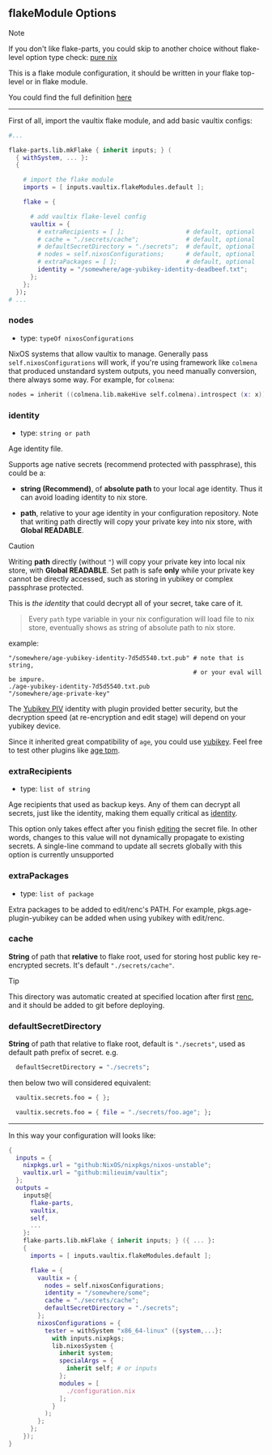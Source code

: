 ## flakeModule Options

> [!NOTE]
> If you don't like flake-parts, you could skip to another choice without flake-level option type check: [pure nix](./pure-nix-config.md)


This is a flake module configuration, it should be written in your flake top-level or in flake module.

You could find the full definition [here](https://github.com/milieuim/vaultix/blob/main/flake-module.nix)

---

First of all, import the vaultix flake module, and add basic vaultix configs:

```nix
#...

flake-parts.lib.mkFlake { inherit inputs; } (
  { withSystem, ... }:
  {

    # import the flake module
    imports = [ inputs.vaultix.flakeModules.default ];

    flake = {

      # add vaultix flake-level config
      vaultix = {
        # extraRecipients = [ ];                 # default, optional
        # cache = "./secrets/cache";             # default, optional
        # defaultSecretDirectory = "./secrets";  # default, optional
        # nodes = self.nixosConfigurations;      # default, optional
        # extraPackages = [ ];                   # default, optional
        identity = "/somewhere/age-yubikey-identity-deadbeef.txt";
      };
    };
  });
# ...
```

### nodes

+ type: `typeOf nixosConfigurations`

NixOS systems that allow vaultix to manage. Generally pass `self.nixosConfigurations` will work, if you're using framework like `colmena` that produced unstandard system outputs, you need manually conversion, there always some way. For example, for `colmena`:

```nix
nodes = inherit ((colmena.lib.makeHive self.colmena).introspect (x: x)) nodes;
```


### identity

+ type: `string or path`

Age identity file.

Supports age native secrets (recommend protected with passphrase), this could be a:

+ **string (Recommend)**, of **absolute path** to your local age identity. Thus it can avoid loading identity to nix store.

+ **path**, relative to your age identity in your configuration repository. Note that writing path directly will copy your private key into nix store, with **Global READABLE**.

> [!CAUTION]  
> Writing **path** directly (without `"`) will copy your private key into local nix store, with **Global READABLE**. Set path is safe **only** while your private key cannot be directly accessed, such as storing in yubikey or complex passphrase protected.


This is *the identity* that could decrypt all of your secret, take care of it.

> Every `path` type variable in your nix configuration will load file to nix store, eventually shows as string of absolute path to nix store.

example:

```
"/somewhere/age-yubikey-identity-7d5d5540.txt.pub" # note that is string,
                                                   # or your eval will be impure.
./age-yubikey-identity-7d5d5540.txt.pub
"/somewhere/age-private-key"
```

The [Yubikey PIV](https://developers.yubico.com/yubico-piv-tool/YubiKey_PIV_introduction.html) identity with plugin provided better security, but the decryption speed (at re-encryption and edit stage) will depend on your yubikey device.

Since it inherited great compatibility of `age`, you could use [yubikey](https://github.com/str4d/age-plugin-yubikey). Feel free to test other plugins like [age tpm](https://github.com/Foxboron/age-plugin-tpm). 



### extraRecipients

+ type: `list of string`

Age recipients that used as backup keys. Any of them can decrypt all secrets, just like the identity, making them equally critical as [identity](#identity).

This option only takes effect after you finish [editing](/vaultix/nix-apps.html#edit) the secret file.
In other words, changes to this value will not dynamically propagate to existing secrets.
A single-line command to update all secrets globally with this option is currently unsupported

### extraPackages

+ type: `list of package`

Extra packages to be added to edit/renc's PATH. For example, pkgs.age-plugin-yubikey can be added when using yubikey with edit/renc.

### cache

**String** of path that **relative** to flake root, used for storing host public key
re-encrypted secrets. It's default `"./secrets/cache"`.

> [!TIP]  
> This directory was automatic created at specified location after first [renc](/vaultix/nix-apps.html#renc), and it should be added to git before deploying.

### defaultSecretDirectory

**String** of path that relative to flake root, default is `"./secrets"`, used as default path prefix of secret. e.g.

```nix
  defaultSecretDirectory = "./secrets";
```

then below two will considered equivalent:

```nix
  vaultix.secrets.foo = { };
```

```nix
  vaultix.secrets.foo = { file = "./secrets/foo.age"; };
```

---

In this way your configuration will looks like:

```nix
{
  inputs = {
    nixpkgs.url = "github:NixOS/nixpkgs/nixos-unstable";
    vaultix.url = "github:milieuim/vaultix";
  };
  outputs =
    inputs@{
      flake-parts,
      vaultix,
      self,
      ...
    }:
    flake-parts.lib.mkFlake { inherit inputs; } ({ ... }:
    {
      imports = [ inputs.vaultix.flakeModules.default ];

      flake = {
        vaultix = {
          nodes = self.nixosConfigurations;
          identity = "/somewhere/some";
          cache = "./secrets/cache";
          defaultSecretDirectory = "./secrets";
        };
        nixosConfigurations = {
          tester = withSystem "x86_64-linux" ({system,...}:
            with inputs.nixpkgs;
            lib.nixosSystem {
              inherit system;
              specialArgs = {
                inherit self; # or inputs
              };
              modules = [
                ./configuration.nix
              ];
            }
          );
        };
      };
    });
}
```
